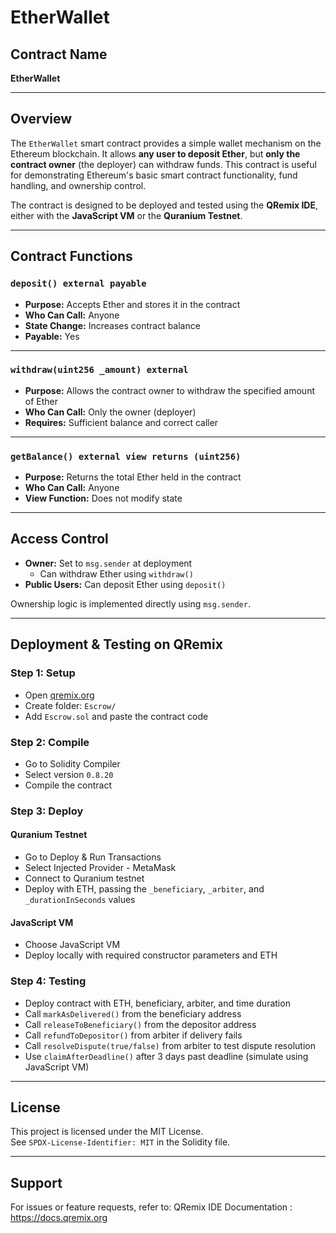 # EtherWallet

## Contract Name  
**EtherWallet**

---

## Overview

The `EtherWallet` smart contract provides a simple wallet mechanism on the Ethereum blockchain. It allows **any user to deposit Ether**, but **only the contract owner** (the deployer) can withdraw funds. This contract is useful for demonstrating Ethereum's basic smart contract functionality, fund handling, and ownership control.

The contract is designed to be deployed and tested using the **QRemix IDE**, either with the **JavaScript VM** or the **Quranium Testnet**.

---

## Contract Functions

### `deposit() external payable`
- **Purpose:** Accepts Ether and stores it in the contract
- **Who Can Call:** Anyone
- **State Change:** Increases contract balance
- **Payable:** Yes

---

### `withdraw(uint256 _amount) external`
- **Purpose:** Allows the contract owner to withdraw the specified amount of Ether
- **Who Can Call:** Only the owner (deployer)
- **Requires:** Sufficient balance and correct caller

---

### `getBalance() external view returns (uint256)`
- **Purpose:** Returns the total Ether held in the contract
- **Who Can Call:** Anyone
- **View Function:** Does not modify state

---

## Access Control

- **Owner:** Set to `msg.sender` at deployment  
  - Can withdraw Ether using `withdraw()`
- **Public Users:** Can deposit Ether using `deposit()`

Ownership logic is implemented directly using `msg.sender`.

---

## Deployment & Testing on QRemix

### Step 1: Setup
- Open [qremix.org](https://qremix.org)
- Create folder: `Escrow/`
- Add `Escrow.sol` and paste the contract code

### Step 2: Compile
- Go to Solidity Compiler
- Select version `0.8.20`
- Compile the contract

### Step 3: Deploy

#### Quranium Testnet
- Go to Deploy & Run Transactions
- Select Injected Provider - MetaMask
- Connect to Quranium testnet
- Deploy with ETH, passing the `_beneficiary`, `_arbiter`, and `_durationInSeconds` values

#### JavaScript VM
- Choose JavaScript VM
- Deploy locally with required constructor parameters and ETH

### Step 4: Testing
- Deploy contract with ETH, beneficiary, arbiter, and time duration
- Call `markAsDelivered()` from the beneficiary address
- Call `releaseToBeneficiary()` from the depositor address
- Call `refundToDepositor()` from arbiter if delivery fails
- Call `resolveDispute(true/false)` from arbiter to test dispute resolution
- Use `claimAfterDeadline()` after 3 days past deadline (simulate using JavaScript VM)

---

## License

This project is licensed under the MIT License.  
See `SPDX-License-Identifier: MIT` in the Solidity file.

---

## Support

For issues or feature requests, refer to:
QRemix IDE Documentation : https://docs.qremix.org


